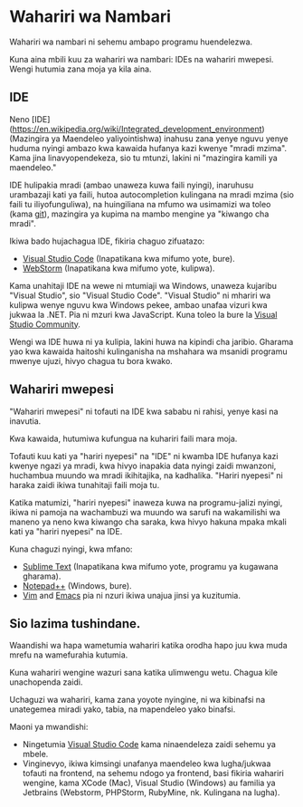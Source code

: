 # Wahariri wa Nambari

Wahariri wa nambari ni sehemu ambapo programu huendelezwa.

Kuna aina mbili kuu za wahariri wa nambari: IDEs na wahariri mwepesi. Wengi hutumia zana moja ya kila aina.

## IDE

Neno [IDE] (https://en.wikipedia.org/wiki/Integrated_development_environment) (Mazingira ya Maendeleo yaliyointishwa) inahusu zana yenye nguvu yenye huduma nyingi ambazo kwa kawaida hufanya kazi kwenye "mradi mzima". Kama jina linavyopendekeza, sio tu mtunzi, lakini ni "mazingira kamili ya maendeleo."

IDE hulipakia mradi (ambao unaweza kuwa faili nyingi), inaruhusu urambazaji kati ya faili, hutoa autocompletion kulingana na mradi mzima (sio faili tu iliyofunguliwa), na huingiliana na mfumo wa usimamizi wa toleo (kama [git](https://git-scm.com/)), mazingira ya kupima na mambo mengine ya "kiwango cha mradi".

Ikiwa bado hujachagua IDE, fikiria chaguo zifuatazo:

- [Visual Studio Code](https://code.visualstudio.com/) (Inapatikana kwa mifumo yote, bure).
- [WebStorm](https://www.jetbrains.com/webstorm/) (Inapatikana kwa mifumo yote, kulipwa).

Kama unahitaji IDE na wewe ni mtumiaji wa Windows, unaweza kujaribu "Visual Studio", sio "Visual Studio Code". "Visual Studio" ni mhariri wa kulipwa wenye nguvu kwa Windows pekee, ambao unafaa vizuri kwa jukwaa la .NET. Pia ni mzuri kwa JavaScript. Kuna toleo la bure la [Visual Studio Community](https://www.visualstudio.com/vs/community/).

Wengi wa IDE huwa ni ya kulipia, lakini huwa na kipindi cha jaribio. Gharama yao kwa kawaida haitoshi kulinganisha na mshahara wa msanidi programu mwenye ujuzi, hivyo chagua tu bora kwako.

## Wahariri mwepesi

"Wahariri mwepesi" ni tofauti na IDE kwa sababu ni rahisi, yenye kasi na inavutia.

Kwa kawaida, hutumiwa kufungua na kuhariri faili mara moja.

Tofauti kuu kati ya "hariri nyepesi" na "IDE" ni kwamba IDE hufanya kazi kwenye ngazi ya mradi, kwa hivyo inapakia data nyingi zaidi mwanzoni, huchambua muundo wa mradi ikihitajika, na kadhalika. "Hariri nyepesi" ni haraka zaidi ikiwa tunahitaji faili moja tu.

Katika matumizi, "hariri nyepesi" inaweza kuwa na programu-jalizi nyingi, ikiwa ni pamoja na wachambuzi wa muundo wa sarufi na wakamilishi wa maneno ya neno kwa kiwango cha saraka, kwa hivyo hakuna mpaka mkali kati ya "hariri nyepesi" na IDE.

Kuna chaguzi nyingi, kwa mfano:

- [Sublime Text](https://www.sublimetext.com/) (Inapatikana kwa mifumo yote, programu ya kugawana gharama).
- [Notepad++](https://notepad-plus-plus.org/) (Windows, bure).
- [Vim](https://www.vim.org/) and [Emacs](https://www.gnu.org/software/emacs/) pia ni nzuri ikiwa unajua jinsi ya kuzitumia.

## Sio lazima tushindane.

Waandishi wa hapa wametumia wahariri katika orodha hapo juu kwa muda mrefu na wamefurahia kutumia.

Kuna wahariri wengine wazuri sana katika ulimwengu wetu. Chagua kile unachopenda zaidi.

Uchaguzi wa wahariri, kama zana yoyote nyingine, ni wa kibinafsi na unategemea miradi yako, tabia, na mapendeleo yako binafsi.

Maoni ya mwandishi:

- Ningetumia [Visual Studio Code](https://code.visualstudio.com/) kama ninaendeleza zaidi sehemu ya mbele.
- Vinginevyo, ikiwa kimsingi unafanya maendeleo kwa lugha/jukwaa tofauti na frontend, na sehemu ndogo ya frontend, basi fikiria wahariri wengine, kama XCode (Mac), Visual Studio (Windows) au familia ya Jetbrains (Webstorm, PHPStorm, RubyMine, nk. Kulingana na lugha).
